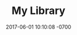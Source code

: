 ---
title: My Library
layout: post
date:   2017-06-01 10:10:08 -0700
categories: reading growth
front-page: true
type: article
external_url: /books
external_site: 
---